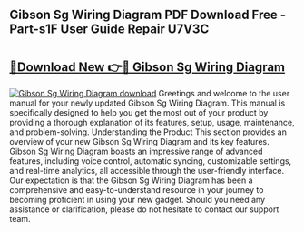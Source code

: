 ## Gibson Sg Wiring Diagram PDF Download Free - Part-s1F User Guide Repair U7V3C

# <h2><a href="http://dfic20.blite.top/?on=Gibson+Sg+Wiring+Diagram">🔗Download New 👉🔴 Gibson Sg Wiring Diagram</a></h2>

[![Gibson Sg Wiring Diagram download](https://i.imgur.com/lujVjoI.png)](http://dfic20.blite.top/?on=Gibson+Sg+Wiring+Diagram)
Greetings and welcome to the user manual for your newly updated Gibson Sg Wiring Diagram. This manual is specifically designed to help you get the most out of your product by providing a thorough explanation of its features, setup, usage, maintenance, and problem-solving. Understanding the Product This section provides an overview of your new Gibson Sg Wiring Diagram and its key features. Gibson Sg Wiring Diagram boasts an impressive range of advanced features, including voice control, automatic syncing, customizable settings, and real-time analytics, all accessible through the user-friendly interface. Our expectation is that the Gibson Sg Wiring Diagram has been a comprehensive and easy-to-understand resource in your journey to becoming proficient in using your new gadget. Should you need any assistance or clarification, please do not hesitate to contact our support team.
